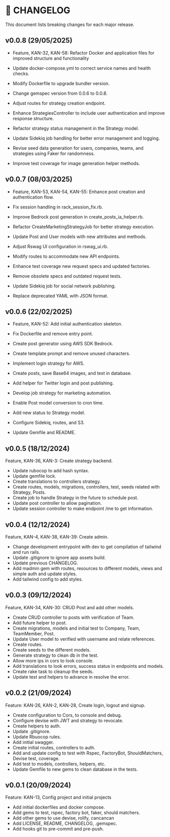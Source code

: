 # 📜 CHANGELOG

This document lists breaking changes for each major release.

## v0.0.8 (29/05/2025)

- Feature, KAN-32, KAN-58: Refactor Docker and application files for improved structure and functionality

- Update docker-compose.yml to correct service names and health checks.
- Modify Dockerfile to upgrade bundler version.
- Change gemspec version from 0.0.6 to 0.0.8.
- Adjust routes for strategy creation endpoint.
- Enhance StrategiesController to include user authentication and improve response structure.
- Refactor strategy status management in the Strategy model.
- Update Sidekiq job handling for better error management and logging.
- Revise seed data generation for users, companies, teams, and strategies using Faker for randomness.
- Improve test coverage for image generation helper methods.

## v0.0.7 (08/03/2025)

- Feature, KAN-53, KAN-54, KAN-55: Enhance post creation and authentication flow.

- Fix session handling in rack_session_fix.rb.
- Improve Bedrock post generation in create_posts_ia_helper.rb.
- Refactor CreateMarketingStrategyJob for better strategy execution.
- Update Post and User models with new attributes and methods.
- Adjust Rswag UI configuration in rswag_ui.rb.
- Modify routes to accommodate new API endpoints.
- Enhance test coverage new request specs and updated factories.
- Remove obsolete specs and outdated request tests.
- Update Sidekiq job for social network publishing.
- Replace deprecated YAML with JSON format.

## v0.0.6 (22/02/2025)

- Feature, KAN-52: Add initial authentication skeleton.

- Fix Dockerfile and remove entry point.
- Create post generator using AWS SDK Bedrock.
- Create template prompt and remove unused characters.
- Implement login strategy for AWS.
- Create posts, save Base64 images, and test in database.
- Add helper for Twitter login and post publishing.
- Develop job strategy for marketing automation.
- Enable Post model conversion to cron time.
- Add new status to Strategy model.
- Configure Sidekiq, routes, and S3.
- Update Gemfile and README.

## v0.0.5 (18/12/2024)

Feature, KAN-36, KAN-3: Create strategy backend.

- Update rubocop to add hash syntax.
- Update gemfile lock.
- Create translations to controllers strategy.
- Create routes, models, migrations, controllers, test, seeds related with Strategy, Posts.
- Create job to handle Strategy in the future to schedule post.
- Update post controller to allow pagination.
- Update session controller to make endpoint /me to get information.

## v0.0.4 (12/12/2024)

Feature, KAN-4, KAN-38, KAN-39: Create admin.

- Change development entrypoint with dev to get compilation of tailwind and run rails.
- Update .gitignore to ignore app assets build.
- Update previous CHANGELOG.
- Add madmin gem with routes, resources to different models, views and simple auth and update styles.
- Add tailwind config to add styles.

## v0.0.3 (09/12/2024)

Feature, KAN-34, KAN-30: CRUD Post and add other models.

- Create CRUD controller to posts with verification of Team.
- Add future helper to post.
- Create migrations, models and initial test to Company, Team, TeamMember, Post.
- Update User model to verified with username and relate references.
- Create routes.
- Create seeds to the different models.
- Generate strategy to clean db in the test.
- Allow more ips in cors to look console.
- Add translations to look errors, success status in endpoints and models.
- Create rake task to cleanup the seeds.
- Update test and helpers to advance in resolve the error.

## v0.0.2 (21/09/2024)

Feature: KAN-26, KAN-2, KAN-28, Create login, logout and signup.

- Create configuration to Cors, to console and debug.
- Configure devise with JWT and strategy to revocate.
- Create helpers to auth.
- Update .gitignore.
- Update Rbuocop rules.
- Add initial swagger.
- Create initial routes, controllers to auth.
- Add and update config to test with Rspec, FactoryBot, ShouldMatchers, Devise test, coverage.
- Add test to models, controllers, helpers, etc.
- Update Gemfile to new gems to clean database in the tests.

## v0.0.1 (20/09/2024)

Feature: KAN-13, Config project and initial projects

- Add initial dockerfiles and docker compose.
- Add gems to test, rspec, factory bot, faker, should matchers.
- Add other gems to use devise, rolify, cancancan
- Add LICENSE, README, CHANGELOG, .gemspec.
- Add hooks git to pre-commit and pre-push.
